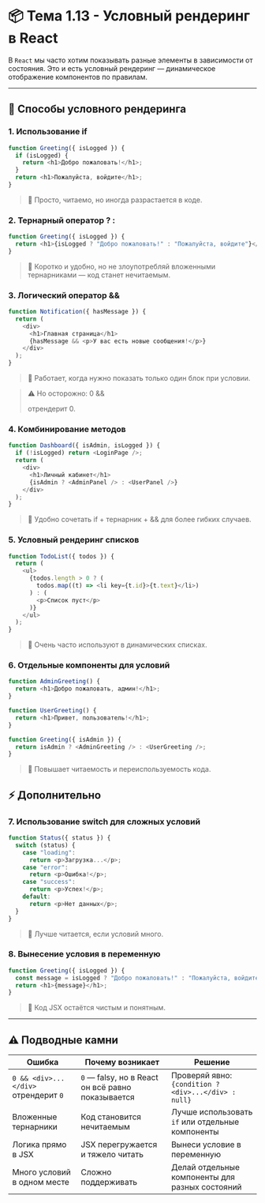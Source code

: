 # 📦 Тема 1.13 - Условный рендеринг в React

В `React` мы часто хотим показывать разные элементы в зависимости от состояния.
Это и есть условный рендеринг — динамическое отображение компонентов по правилам.

---

## 🔹 Способы условного рендеринга

### 1. Использование if

```javascript
function Greeting({ isLogged }) {
  if (isLogged) {
    return <h1>Добро пожаловать!</h1>;
  }
  return <h1>Пожалуйста, войдите</h1>;
}
```

> 📌 Просто, читаемо, но иногда разрастается в коде.

### 2. Тернарный оператор ? :

```javascript
function Greeting({ isLogged }) {
  return <h1>{isLogged ? "Добро пожаловать!" : "Пожалуйста, войдите"}</h1>;
}
```

> 📌 Коротко и удобно, но не злоупотребляй вложенными тернарниками — код станет нечитаемым.

### 3. Логический оператор &&

```javascript
function Notification({ hasMessage }) {
  return (
    <div>
      <h1>Главная страница</h1>
      {hasMessage && <p>У вас есть новые сообщения!</p>}
    </div>
  );
}
```

> 📌 Работает, когда нужно показать только один блок при условии.

> ⚠️ Но осторожно: 0 && <div></div> отрендерит 0.

### 4. Комбинирование методов

```javascript
function Dashboard({ isAdmin, isLogged }) {
  if (!isLogged) return <LoginPage />;
  return (
    <div>
      <h1>Личный кабинет</h1>
      {isAdmin ? <AdminPanel /> : <UserPanel />}
    </div>
  );
}
```

> 📌 Удобно сочетать if + тернарник + && для более гибких случаев.

### 5. Условный рендеринг списков

```javascript
function TodoList({ todos }) {
  return (
    <ul>
      {todos.length > 0 ? (
        todos.map((t) => <li key={t.id}>{t.text}</li>)
      ) : (
        <p>Список пуст</p>
      )}
    </ul>
  );
}
```

> 📌 Очень часто используют в динамических списках.

### 6. Отдельные компоненты для условий

```javascript
function AdminGreeting() {
  return <h1>Добро пожаловать, админ!</h1>;
}

function UserGreeting() {
  return <h1>Привет, пользователь!</h1>;
}

function Greeting({ isAdmin }) {
  return isAdmin ? <AdminGreeting /> : <UserGreeting />;
}
```

> 📌 Повышает читаемость и переиспользуемость кода.

## ⚡ Дополнительно

### 7. Использование switch для сложных условий

```javascript
function Status({ status }) {
  switch (status) {
    case "loading":
      return <p>Загрузка...</p>;
    case "error":
      return <p>Ошибка!</p>;
    case "success":
      return <p>Успех!</p>;
    default:
      return <p>Нет данных</p>;
  }
}
```

> 📌 Лучше читается, если условий много.

### 8. Вынесение условия в переменную

```javascript
function Greeting({ isLogged }) {
  const message = isLogged ? "Добро пожаловать!" : "Пожалуйста, войдите";
  return <h1>{message}</h1>;
}
```

> 📌 Код JSX остаётся чистым и понятным.

---

## ⚠️ Подводные камни

| Ошибка                               | Почему возникает                                  | Решение                                              |
| ------------------------------------ | ------------------------------------------------- | ---------------------------------------------------- |
| `0 && <div>...</div>` отрендерит `0` | `0` — falsy, но в React он всё равно показывается | Проверяй явно: `{condition ? <div>...</div> : null}` |
| Вложенные тернарники                 | Код становится нечитаемым                         | Лучше использовать `if` или отдельные компоненты     |
| Логика прямо в JSX                   | JSX перегружается и тяжело читать                 | Вынеси условие в переменную                          |
| Много условий в одном месте          | Сложно поддерживать                               | Делай отдельные компоненты для разных состояний      |
